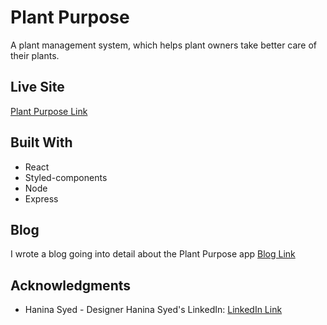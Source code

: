 # Plant Purpose

A plant management system, which helps plant owners take better care of their plants.

## Live Site
[Plant Purpose Link](https://plantpurpose.netlify.app/)

## Built With

* React
* Styled-components
* Node
* Express

## Blog
I wrote a blog going into detail about the Plant Purpose app
[Blog Link](https://dev.to/corythomas/plant-purpose-4laa)

## Acknowledgments

* Hanina Syed - Designer
Hanina Syed's LinkedIn: [LinkedIn Link](https://www.linkedin.com/in/hanina-syed-020321138/)
